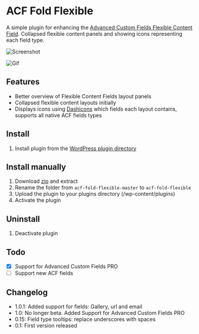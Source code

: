# ACF Fold Flexible

A simple plugin for enhancing the [Advanced Custom Fields Flexible Content Field](http://www.advancedcustomfields.com/add-ons/flexible-content-field/). Collapsed flexible content panels and showing icons representing each field type.

![Screenshot](https://raw.github.com/urre/acf-fold-flexible/master/screenshot-1.png)

![Gif](https://dl.dropboxusercontent.com/u/1162759/acf-fold-flexible.gif)

## Features
+ Better overview of Flexible Content Fields layout panels
+ Collapsed flexible content layouts initially
+ Displays icons using [Dashicons](http://melchoyce.github.io/dashicons) which fields each layout contains, supports all native ACF fields types

## Install
1. Install plugin from the [WordPress plugin directory](http://wordpress.org/plugins/acf-fold-flexible/)

## Install manually
1. Download [zip](https://github.com/urre/acf-fold-flexible/archive/master.zip) and extract
2. Rename the folder from `acf-fold-flexible-master` to `acf-fold-flexible`
3. Upload the plugin to your plugins directory (/wp-content/plugins)
4. Activate the plugin

## Uninstall
1. Deactivate plugin

## Todo
- [x] Support for Advanced Custom Fields PRO
- [ ] Support new ACF fields

## Changelog
+ 1.0.1: Added support for fields: Gallery, url and email
+ 1.0: No longer beta. Added Support for Advanced Custom Fields PRO
+ 0.15: Field type tooltips: replace underscores with spaces
+ 0.1: First version released